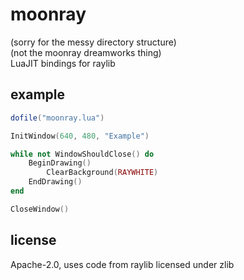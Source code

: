 # moonray
(sorry for the messy directory structure) <br/>
(not the moonray dreamworks thing) <br/>
LuaJIT bindings for raylib

## example
```lua
dofile("moonray.lua")

InitWindow(640, 480, "Example")

while not WindowShouldClose() do
    BeginDrawing()
        ClearBackground(RAYWHITE)
    EndDrawing()
end

CloseWindow()
```

## license
Apache-2.0, uses code from raylib licensed under zlib